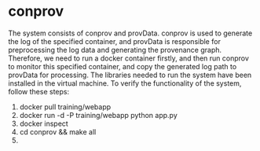 # conprov

The system consists of conprov and provData. conprov is used to generate the log of the specified container, and provData is responsible for preprocessing the log data and generating the provenance graph. Therefore, we need to run a docker container firstly, and then run conprov to monitor this specified container, and copy the generated log path to provData for processing. The libraries needed to run the system have been installed in the virtual machine. To verify the functionality of the system, follow these steps:

1. docker pull training/webapp
2. docker run -d -P training/webapp python app.py
3. docker inspect 
3. cd conprov && make all
2. 